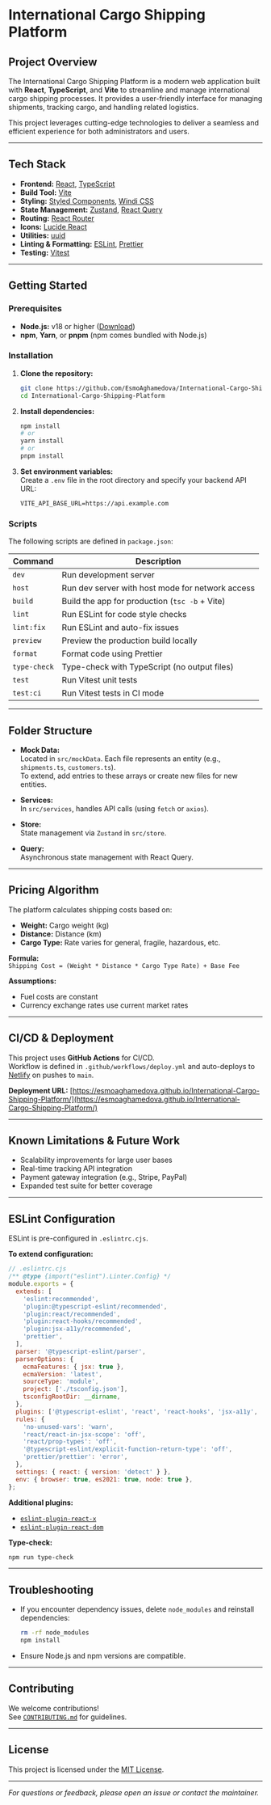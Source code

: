 # International Cargo Shipping Platform

## Project Overview

The International Cargo Shipping Platform is a modern web application built with **React**, **TypeScript**, and **Vite** to streamline and manage international cargo shipping processes. It provides a user-friendly interface for managing shipments, tracking cargo, and handling related logistics.

This project leverages cutting-edge technologies to deliver a seamless and efficient experience for both administrators and users.

---

## Tech Stack

- **Frontend:** [React](https://reactjs.org/), [TypeScript](https://www.typescriptlang.org/)
- **Build Tool:** [Vite](https://vitejs.dev/)
- **Styling:** [Styled Components](https://styled-components.com/), [Windi CSS](https://windicss.org)
- **State Management:** [Zustand](https://github.com/pmndrs/zustand), [React Query](https://tanstack.com/query/latest)
- **Routing:** [React Router](https://reactrouter.com/)
- **Icons:** [Lucide React](https://lucide.dev/)
- **Utilities:** [uuid](https://github.com/uuidjs/uuid)
- **Linting & Formatting:** [ESLint](https://eslint.org/), [Prettier](https://prettier.io/)
- **Testing:** [Vitest](https://vitest.dev/)

---

## Getting Started

### Prerequisites

- **Node.js:** v18 or higher ([Download](https://nodejs.org/))
- **npm**, **Yarn**, or **pnpm** (npm comes bundled with Node.js)

### Installation

1. **Clone the repository:**
   ```bash
   git clone https://github.com/EsmoAghamedova/International-Cargo-Shipping-Platform.git
   cd International-Cargo-Shipping-Platform
   ```

2. **Install dependencies:**
   ```bash
   npm install
   # or
   yarn install
   # or
   pnpm install
   ```

3. **Set environment variables:**  
   Create a `.env` file in the root directory and specify your backend API URL:
   ```
   VITE_API_BASE_URL=https://api.example.com
   ```

### Scripts

The following scripts are defined in `package.json`:

| Command            | Description                                                   |
|--------------------|---------------------------------------------------------------|
| `dev`              | Run development server                                        |
| `host`             | Run dev server with host mode for network access              |
| `build`            | Build the app for production (`tsc -b` + Vite)                |
| `lint`             | Run ESLint for code style checks                              |
| `lint:fix`         | Run ESLint and auto-fix issues                                |
| `preview`          | Preview the production build locally                          |
| `format`           | Format code using Prettier                                    |
| `type-check`       | Type-check with TypeScript (no output files)                  |
| `test`             | Run Vitest unit tests                                         |
| `test:ci`          | Run Vitest tests in CI mode                                   |

---

## Folder Structure

- **Mock Data:**  
  Located in `src/mockData`. Each file represents an entity (e.g., `shipments.ts`, `customers.ts`).  
  To extend, add entries to these arrays or create new files for new entities.

- **Services:**  
  In `src/services`, handles API calls (using `fetch` or `axios`).

- **Store:**  
  State management via `Zustand` in `src/store`.

- **Query:**  
  Asynchronous state management with React Query.

---

## Pricing Algorithm

The platform calculates shipping costs based on:

- **Weight:** Cargo weight (kg)
- **Distance:** Distance (km)
- **Cargo Type:** Rate varies for general, fragile, hazardous, etc.

**Formula:**  
`Shipping Cost = (Weight * Distance * Cargo Type Rate) + Base Fee`

**Assumptions:**

- Fuel costs are constant
- Currency exchange rates use current market rates

---

## CI/CD & Deployment

This project uses **GitHub Actions** for CI/CD.  
Workflow is defined in `.github/workflows/deploy.yml` and auto-deploys to [Netlify](https://www.netlify.com/) on pushes to `main`.

**Deployment URL:**
[https://esmoaghamedova.github.io/International-Cargo-Shipping-Platform/](https://esmoaghamedova.github.io/International-Cargo-Shipping-Platform/)


---

## Known Limitations & Future Work

- Scalability improvements for large user bases
- Real-time tracking API integration
- Payment gateway integration (e.g., Stripe, PayPal)
- Expanded test suite for better coverage

---

## ESLint Configuration

ESLint is pre-configured in `.eslintrc.cjs`.

**To extend configuration:**

```js
// .eslintrc.cjs
/** @type {import("eslint").Linter.Config} */
module.exports = {
  extends: [
    'eslint:recommended',
    'plugin:@typescript-eslint/recommended',
    'plugin:react/recommended',
    'plugin:react-hooks/recommended',
    'plugin:jsx-a11y/recommended',
    'prettier',
  ],
  parser: '@typescript-eslint/parser',
  parserOptions: {
    ecmaFeatures: { jsx: true },
    ecmaVersion: 'latest',
    sourceType: 'module',
    project: ['./tsconfig.json'],
    tsconfigRootDir: __dirname,
  },
  plugins: ['@typescript-eslint', 'react', 'react-hooks', 'jsx-a11y', 'prettier'],
  rules: {
    'no-unused-vars': 'warn',
    'react/react-in-jsx-scope': 'off',
    'react/prop-types': 'off',
    '@typescript-eslint/explicit-function-return-type': 'off',
    'prettier/prettier': 'error',
  },
  settings: { react: { version: 'detect' } },
  env: { browser: true, es2021: true, node: true },
};
```

**Additional plugins:**  
- [`eslint-plugin-react-x`](https://github.com/Rel1cx/eslint-react/tree/main/packages/plugins/eslint-plugin-react-x)
- [`eslint-plugin-react-dom`](https://github.com/Rel1cx/eslint-react/tree/main/packages/plugins/eslint-plugin-react-dom)

**Type-check:**  
```bash
npm run type-check
```

---

## Troubleshooting

- If you encounter dependency issues, delete `node_modules` and reinstall dependencies:
  ```bash
  rm -rf node_modules
  npm install
  ```
- Ensure Node.js and npm versions are compatible.

---

## Contributing

We welcome contributions!  
See [`CONTRIBUTING.md`](CONTRIBUTING.md) for guidelines.

---

## License

This project is licensed under the [MIT License](LICENSE).

---

*For questions or feedback, please open an issue or contact the maintainer.*
